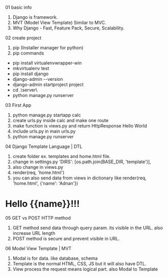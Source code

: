 01 basic info

1. Django is framework.
2. MVT (Model View Template) Similar to MVC.
3. Why Django - Fast, Feature Pack, Secure, Scalability.

02 create project
1. pip (Installer manager for python)
2. pip commands 
- pip install virtualenvwrapper-win
- mkvirtualenv test
- pip install django
- django-admin --version
- django-admin startproject project
- cd .\server\
- python manage.py runserver

03 First App
1. python manage.py startapp calc
2. create urls.py inside calc and make one route
3. make function is views.py and return HttpResponse Hello World
4. include urls.py in main urls.py
5. python manage.py runserver

04 Django Template Language | DTL
1. create folder ex. templates and home.html file.
2. change in settings.py 
'DIRS': [os.path.join(BASE_DIR, 'template')],
3. also change in views.py 
4. render(req, 'home.html')
5. you can also send data from views in dictionary like 
render(req, 'home.html', {'name': 'Adnan'}) 
<h1>Hello {{name}}!!!</h1>

05 GET vs POST HTTP method
1. GET method send data through query param. its visible in the URL.  also increase URL length
2. POST method is secure and prevent visible in URL.

06 Model View Template | MVT
1. Modal is for data. like database, schema
2. Template is the normal HTML, CSS, JS but it will also have DTL.
3. View process the request means logical part. also Modal to Template
